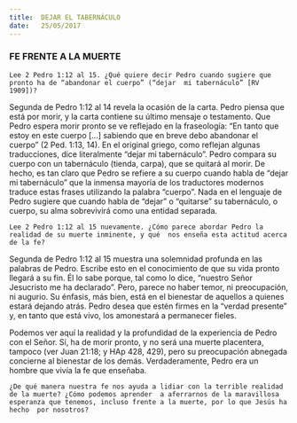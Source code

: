 ```yaml
---
title:  DEJAR EL TABERNÁCULO
date:   25/05/2017
---
```


### FE FRENTE A LA MUERTE

`Lee 2 Pedro 1:12 al 15. ¿Qué quiere decir Pedro cuando sugiere que pronto ha de “abandonar el cuerpo” (“dejar  mi tabernáculo” [RV 1909])?` 

Segunda de Pedro 1:12 al 14 revela la ocasión de la carta. Pedro piensa que está por morir, y la carta contiene  su último mensaje o testamento. Que Pedro espera morir pronto se ve reflejado en la fraseología: “En tanto que  estoy en este  cuerpo [...] sabiendo que en breve debo abandonar el cuerpo” (2 Ped. 1:13, 14). En el original  griego, como reflejan algunas traducciones, dice literalmente “dejar mi tabernáculo”. Pedro compara su cuerpo  con un tabernáculo (tienda, carpa), que se quitará al morir. De hecho, es tan claro que Pedro se refiere a su  cuerpo cuando habla de “dejar mi tabernáculo” que la inmensa mayoría de los traductores modernos traduce  estas frases utilizando la palabra “cuerpo”. Nada en el lenguaje de Pedro sugiere que cuando habla de “dejar” o  “quitarse” su tabernáculo, o cuerpo, su alma sobrevivirá como una entidad separada. 

`Lee 2 Pedro 1:12 al 15 nuevamente. ¿Cómo parece abordar Pedro la realidad de su muerte inminente, y qué  nos enseña esta actitud acerca de la fe?`
 
Segunda de Pedro 1:12 al 15 muestra una solemnidad profunda en las palabras de Pedro. Escribe esto en el  conocimiento de que su vida pronto llegará a su fin. Él lo sabe porque, tal como lo dice, “nuestro Señor Jesucristo me ha declarado”. Pero, parece no haber temor, ni preocupación, ni augurio. Su énfasis, más bien, está  en el bienestar de aquellos a quienes estará dejando atrás. Pedro desea que estén firmes en la “verdad  presente” y, en tanto que está vivo, los amonestará a permanecer fieles. 

Podemos ver aquí la realidad y la profundidad de la experiencia de Pedro con el Señor. Sí, ha de morir pronto, y  no será una muerte placentera, tampoco (ver Juan 21:18; y HAp 428, 429), pero su preocupación abnegada  concierne al bienestar de los demás. Verdaderamente, Pedro era un hombre que vivía la fe que enseñaba. 

`¿De qué manera nuestra fe nos ayuda a lidiar con la terrible realidad de la muerte? ¿Cómo podemos aprender  a aferrarnos de la maravillosa esperanza que tenemos, incluso frente a la muerte, por lo que Jesús ha hecho  por nosotros?` 